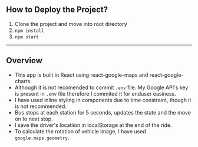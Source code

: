 ## How to Deploy the Project?
1. Clone the project and move into root directory
2. `npm install`
3. `npm start` 
- - - -

## Overview
* This app is built in React using react-google-maps and react-google-charts. 
* Although it is not recomended to commit `.env` file. My Google API's key is present in `.env` file therefore I commited it for enduser easiness. 
* I have used inline styling in components due to time constraint, though it is not recommended. 
* Bus stops at each station for 5 seconds, updates the state and the move on to next stop.
* I save the driver's locatiion in localStorage at the end of the ride.
* To calculate the rotation of vehicle image, I have used `google.maps.geometry`. 
